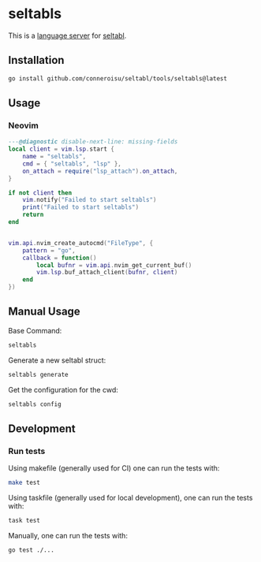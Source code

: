 # seltabls

This is a [language server](https://microsoft.github.io/language-server-protocol/) for [seltabl](https://github.com/conneroisu/seltabl).

## Installation

```sh
go install github.com/conneroisu/seltabl/tools/seltabls@latest
```

## Usage

### Neovim

```lua
---@diagnostic disable-next-line: missing-fields
local client = vim.lsp.start {
	name = "seltabls",
	cmd = { "seltabls", "lsp" },
	on_attach = require("lsp_attach").on_attach,
}

if not client then
	vim.notify("Failed to start seltabls")
	print("Failed to start seltabls")
	return
end


vim.api.nvim_create_autocmd("FileType", {
	pattern = "go",
	callback = function()
		local bufnr = vim.api.nvim_get_current_buf()
		vim.lsp.buf_attach_client(bufnr, client)
	end
})
```

## Manual Usage

Base Command:
```sh
seltabls
```
Generate a new seltabl struct:
```sh
seltabls generate
```
Get the configuration for the cwd:
```sh
seltabls config
```

## Development

### Run tests

Using makefile (generally used for CI) one can run the tests with:

```sh
make test
```
Using taskfile (generally used for local development), one can run the tests with:

```sh
task test
```
Manually, one can run the tests with:

```sh
go test ./...
```

